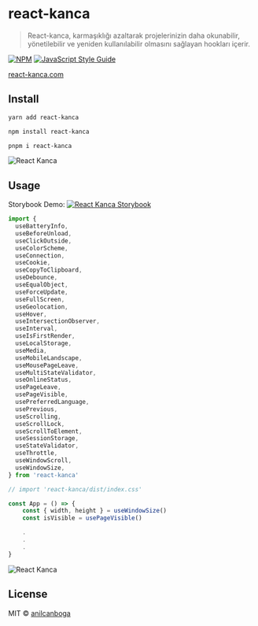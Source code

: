 # react-kanca

> React-kanca, karmaşıklığı azaltarak projelerinizin daha okunabilir, yönetilebilir ve yeniden kullanılabilir olmasını sağlayan hookları içerir.

[![NPM](https://img.shields.io/npm/v/react-kanca.svg)](https://www.npmjs.com/package/react-kanca) [![JavaScript Style Guide](https://img.shields.io/badge/code_style-standard-brightgreen.svg)](https://standardjs.com)

[react-kanca.com](https://www.react-kanca.com/)

## Install

```bash
yarn add react-kanca
```

```bash
npm install react-kanca
```

```bash
pnpm i react-kanca
```

![React Kanca](https://miro.medium.com/v2/resize:fit:1400/format:webp/0*nl2InXMi1tuDmnrv.png)

## Usage

Storybook Demo:
[![React Kanca Storybook](https://raw.githubusercontent.com/storybookjs/brand/37c5e9bde5c56b69a8c4312de7d60fb3a9d7de9d/icon/icon-storybook-default.svg)](https://www.react-kanca.com/)

```jsx
import {
  useBatteryInfo,
  useBeforeUnload,
  useClickOutside,
  useColorScheme,
  useConnection,
  useCookie,
  useCopyToClipboard,
  useDebounce,
  useEqualObject,
  useForceUpdate,
  useFullScreen,
  useGeolocation,
  useHover,
  useIntersectionObserver,
  useInterval,
  useIsFirstRender,
  useLocalStorage,
  useMedia,
  useMobileLandscape,
  useMousePageLeave,
  useMultiStateValidator,
  useOnlineStatus,
  usePageLeave,
  usePageVisible,
  usePreferredLanguage,
  usePrevious,
  useScrolling,
  useScrollLock,
  useScrollToElement,
  useSessionStorage,
  useStateValidator,
  useThrottle,
  useWindowScroll,
  useWindowSize,
} from 'react-kanca'

// import 'react-kanca/dist/index.css'

const App = () => {
    const { width, height } = useWindowSize()
    const isVisible = usePageVisible()

    .
    .
    .
}
```

![React Kanca](https://www.vectorlogo.zone/logos/reactjs/reactjs-icon.svg)

## License

MIT © [anilcanboga](https://github.com/anilcanboga)
